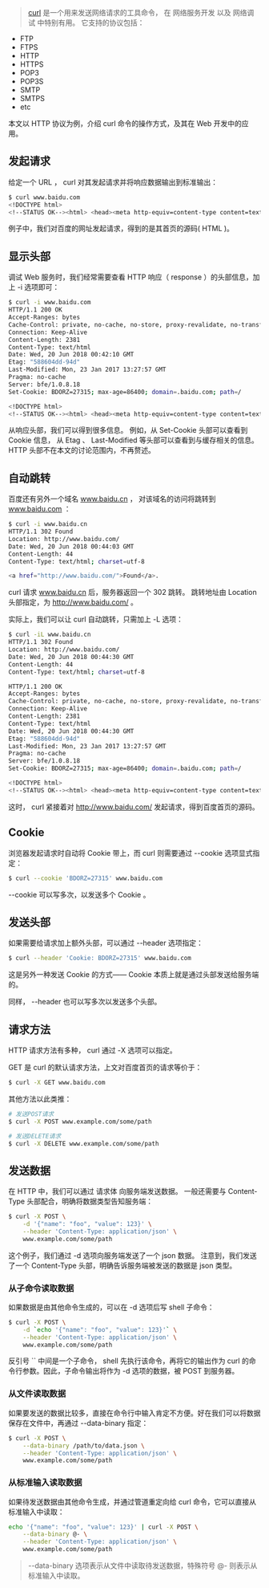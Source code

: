 > [curl](https://curl.haxx.se/docs/manpage.html) 是一个用来发送网络请求的工具命令， 在 网络服务开发 以及 网络调试 中特别有用。 它支持的协议包括：

- FTP
- FTPS
- HTTP
- HTTPS
- POP3
- POP3S
- SMTP
- SMTPS
- etc

本文以 HTTP 协议为例，介绍 curl 命令的操作方式，及其在 Web 开发中的应用。

## 发起请求

给定一个 URL ， curl 对其发起请求并将响应数据输出到标准输出：

```bash
$ curl www.baidu.com
<!DOCTYPE html>
<!--STATUS OK--><html> <head><meta http-equiv=content-type content=text/html;charset=utf-8><meta http-equiv=X-UA-Compatible content=IE=Edge><meta content=always name=referrer><link rel=stylesheet type=text/css href=http://s1.bdstatic.com/r/www/cache/bdorz/baidu.min.css><title>百度一下，你就知道</title></head> <body link=#0000cc> <div id=wrapper> <div id=head> <div class=head_wrapper> <div class=s_form> <div class=s_form_wrapper> <div id=lg> <img hidefocus=true src=//www.baidu.com/img/bd_logo1.png width=270 height=129> </div> <form id=form name=f action=//www.baidu.com/s class=fm> <input type=hidden name=bdorz_come value=1> <input type=hidden name=ie value=utf-8> <input type=hidden name=f value=8> <input type=hidden name=rsv_bp value=1> <input type=hidden name=rsv_idx value=1> <input type=hidden name=tn value=baidu><span class="bg s_ipt_wr"><input id=kw name=wd class=s_ipt value maxlength=255 autocomplete=off autofocus></span><span class="bg s_btn_wr"><input type=submit id=su value=百度一下 class="bg s_btn"></span> </form> </div> </div> <div id=u1> <a href=http://news.baidu.com name=tj_trnews class=mnav>新闻</a> <a href=http://www.hao123.com name=tj_trhao123 class=mnav>hao123</a> <a href=http://map.baidu.com name=tj_trmap class=mnav>地图</a> <a href=http://v.baidu.com name=tj_trvideo class=mnav>视频</a> <a href=http://tieba.baidu.com name=tj_trtieba class=mnav>贴吧</a> <noscript> <a href=http://www.baidu.com/bdorz/login.gif?login&amp;tpl=mn&amp;u=http%3A%2F%2Fwww.baidu.com%2f%3fbdorz_come%3d1 name=tj_login class=lb>登录</a> </noscript> <script>document.write('<a href="http://www.baidu.com/bdorz/login.gif?login&tpl=mn&u='+ encodeURIComponent(window.location.href+ (window.location.search === "" ? "?" : "&")+ "bdorz_come=1")+ '" name="tj_login" class="lb">登录</a>');</script> <a href=//www.baidu.com/more/ name=tj_briicon class=bri style="display: block;">更多产品</a> </div> </div> </div> <div id=ftCon> <div id=ftConw> <p id=lh> <a href=http://home.baidu.com>关于百度</a> <a href=http://ir.baidu.com>About Baidu</a> </p> <p id=cp>&copy;2017&nbsp;Baidu&nbsp;<a href=http://www.baidu.com/duty/>使用百度前必读</a>&nbsp; <a href=http://jianyi.baidu.com/ class=cp-feedback>意见反馈</a>&nbsp;京ICP证030173号&nbsp; <img src=//www.baidu.com/img/gs.gif> </p> </div> </div> </div> </body> </html>
```

例子中，我们对百度的网址发起请求，得到的是其首页的源码( HTML )。

## 显示头部

调试 Web 服务时，我们经常需要查看 HTTP 响应（ response ）的头部信息，加上 -i 选项即可：

```bash
$ curl -i www.baidu.com
HTTP/1.1 200 OK
Accept-Ranges: bytes
Cache-Control: private, no-cache, no-store, proxy-revalidate, no-transform
Connection: Keep-Alive
Content-Length: 2381
Content-Type: text/html
Date: Wed, 20 Jun 2018 00:42:10 GMT
Etag: "588604dd-94d"
Last-Modified: Mon, 23 Jan 2017 13:27:57 GMT
Pragma: no-cache
Server: bfe/1.0.8.18
Set-Cookie: BDORZ=27315; max-age=86400; domain=.baidu.com; path=/

<!DOCTYPE html>
<!--STATUS OK--><html> <head><meta http-equiv=content-type content=text/html;charset=utf-8><meta http-equiv=X-UA-Compatible content=IE=Edge><meta content=always name=referrer><link rel=stylesheet type=text/css href=http://s1.bdstatic.com/r/www/cache/bdorz/baidu.min.css><title>百度一下，你就知道</title></head> <body link=#0000cc> <div id=wrapper> <div id=head> <div class=head_wrapper> <div class=s_form> <div class=s_form_wrapper> <div id=lg> <img hidefocus=true src=//www.baidu.com/img/bd_logo1.png width=270 height=129> </div> <form id=form name=f action=//www.baidu.com/s class=fm> <input type=hidden name=bdorz_come value=1> <input type=hidden name=ie value=utf-8> <input type=hidden name=f value=8> <input type=hidden name=rsv_bp value=1> <input type=hidden name=rsv_idx value=1> <input type=hidden name=tn value=baidu><span class="bg s_ipt_wr"><input id=kw name=wd class=s_ipt value maxlength=255 autocomplete=off autofocus></span><span class="bg s_btn_wr"><input type=submit id=su value=百度一下 class="bg s_btn"></span> </form> </div> </div> <div id=u1> <a href=http://news.baidu.com name=tj_trnews class=mnav>新闻</a> <a href=http://www.hao123.com name=tj_trhao123 class=mnav>hao123</a> <a href=http://map.baidu.com name=tj_trmap class=mnav>地图</a> <a href=http://v.baidu.com name=tj_trvideo class=mnav>视频</a> <a href=http://tieba.baidu.com name=tj_trtieba class=mnav>贴吧</a> <noscript> <a href=http://www.baidu.com/bdorz/login.gif?login&amp;tpl=mn&amp;u=http%3A%2F%2Fwww.baidu.com%2f%3fbdorz_come%3d1 name=tj_login class=lb>登录</a> </noscript> <script>document.write('<a href="http://www.baidu.com/bdorz/login.gif?login&tpl=mn&u='+ encodeURIComponent(window.location.href+ (window.location.search === "" ? "?" : "&")+ "bdorz_come=1")+ '" name="tj_login" class="lb">登录</a>');</script> <a href=//www.baidu.com/more/ name=tj_briicon class=bri style="display: block;">更多产品</a> </div> </div> </div> <div id=ftCon> <div id=ftConw> <p id=lh> <a href=http://home.baidu.com>关于百度</a> <a href=http://ir.baidu.com>About Baidu</a> </p> <p id=cp>&copy;2017&nbsp;Baidu&nbsp;<a href=http://www.baidu.com/duty/>使用百度前必读</a>&nbsp; <a href=http://jianyi.baidu.com/ class=cp-feedback>意见反馈</a>&nbsp;京ICP证030173号&nbsp; <img src=//www.baidu.com/img/gs.gif> </p> </div> </div> </div> </body> </html>
```

从响应头部，我们可以得到很多信息。 例如，从 Set-Cookie 头部可以查看到 Cookie 信息， 从 Etag 、 Last-Modified 等头部可以查看到与缓存相关的信息。 HTTP 头部不在本文的讨论范围内，不再赘述。

## 自动跳转
百度还有另外一个域名 www.baidu.cn ， 对该域名的访问将跳转到 www.baidu.com ：

```bash
$ curl -i www.baidu.cn
HTTP/1.1 302 Found
Location: http://www.baidu.com/
Date: Wed, 20 Jun 2018 00:44:03 GMT
Content-Length: 44
Content-Type: text/html; charset=utf-8

<a href="http://www.baidu.com/">Found</a>.
```

curl 请求 www.baidu.cn 后，服务器返回一个 302 跳转。 跳转地址由 Location 头部指定，为 http://www.baidu.com/ 。

实际上，我们可以让 curl 自动跳转，只需加上 -L 选项：

```bash
$ curl -iL www.baidu.cn
HTTP/1.1 302 Found
Location: http://www.baidu.com/
Date: Wed, 20 Jun 2018 00:44:30 GMT
Content-Length: 44
Content-Type: text/html; charset=utf-8

HTTP/1.1 200 OK
Accept-Ranges: bytes
Cache-Control: private, no-cache, no-store, proxy-revalidate, no-transform
Connection: Keep-Alive
Content-Length: 2381
Content-Type: text/html
Date: Wed, 20 Jun 2018 00:44:30 GMT
Etag: "588604dd-94d"
Last-Modified: Mon, 23 Jan 2017 13:27:57 GMT
Pragma: no-cache
Server: bfe/1.0.8.18
Set-Cookie: BDORZ=27315; max-age=86400; domain=.baidu.com; path=/

<!DOCTYPE html>
<!--STATUS OK--><html> <head><meta http-equiv=content-type content=text/html;charset=utf-8><meta http-equiv=X-UA-Compatible content=IE=Edge><meta content=always name=referrer><link rel=stylesheet type=text/css href=http://s1.bdstatic.com/r/www/cache/bdorz/baidu.min.css><title>百度一下，你就知道</title></head> <body link=#0000cc> <div id=wrapper> <div id=head> <div class=head_wrapper> <div class=s_form> <div class=s_form_wrapper> <div id=lg> <img hidefocus=true src=//www.baidu.com/img/bd_logo1.png width=270 height=129> </div> <form id=form name=f action=//www.baidu.com/s class=fm> <input type=hidden name=bdorz_come value=1> <input type=hidden name=ie value=utf-8> <input type=hidden name=f value=8> <input type=hidden name=rsv_bp value=1> <input type=hidden name=rsv_idx value=1> <input type=hidden name=tn value=baidu><span class="bg s_ipt_wr"><input id=kw name=wd class=s_ipt value maxlength=255 autocomplete=off autofocus></span><span class="bg s_btn_wr"><input type=submit id=su value=百度一下 class="bg s_btn"></span> </form> </div> </div> <div id=u1> <a href=http://news.baidu.com name=tj_trnews class=mnav>新闻</a> <a href=http://www.hao123.com name=tj_trhao123 class=mnav>hao123</a> <a href=http://map.baidu.com name=tj_trmap class=mnav>地图</a> <a href=http://v.baidu.com name=tj_trvideo class=mnav>视频</a> <a href=http://tieba.baidu.com name=tj_trtieba class=mnav>贴吧</a> <noscript> <a href=http://www.baidu.com/bdorz/login.gif?login&amp;tpl=mn&amp;u=http%3A%2F%2Fwww.baidu.com%2f%3fbdorz_come%3d1 name=tj_login class=lb>登录</a> </noscript> <script>document.write('<a href="http://www.baidu.com/bdorz/login.gif?login&tpl=mn&u='+ encodeURIComponent(window.location.href+ (window.location.search === "" ? "?" : "&")+ "bdorz_come=1")+ '" name="tj_login" class="lb">登录</a>');</script> <a href=//www.baidu.com/more/ name=tj_briicon class=bri style="display: block;">更多产品</a> </div> </div> </div> <div id=ftCon> <div id=ftConw> <p id=lh> <a href=http://home.baidu.com>关于百度</a> <a href=http://ir.baidu.com>About Baidu</a> </p> <p id=cp>&copy;2017&nbsp;Baidu&nbsp;<a href=http://www.baidu.com/duty/>使用百度前必读</a>&nbsp; <a href=http://jianyi.baidu.com/ class=cp-feedback>意见反馈</a>&nbsp;京ICP证030173号&nbsp; <img src=//www.baidu.com/img/gs.gif> </p> </div> </div> </div> </body> </html>
```

这时， curl 紧接着对 http://www.baidu.com/ 发起请求，得到百度首页的源码。

## Cookie

浏览器发起请求时自动将 Cookie 带上，而 curl 则需要通过 --cookie 选项显式指定：

```bash
$ curl --cookie 'BDORZ=27315' www.baidu.com
```

--cookie 可以写多次，以发送多个 Cookie 。

## 发送头部

如果需要给请求加上额外头部，可以通过 --header 选项指定：

```bash
$ curl --header 'Cookie: BDORZ=27315' www.baidu.com
```

这是另外一种发送 Cookie 的方式—— Cookie 本质上就是通过头部发送给服务端的。

同样， --header 也可以写多次以发送多个头部。

## 请求方法
HTTP 请求方法有多种， curl 通过 -X 选项可以指定。

GET 是 curl 的默认请求方法，上文对百度首页的请求等价于：

```bash
$ curl -X GET www.baidu.com
```

其他方法以此类推：
```bash
# 发送POST请求
$ curl -X POST www.example.com/some/path

# 发送DELETE请求
$ curl -X DELETE www.example.com/some/path
```

## 发送数据

在 HTTP 中，我们可以通过 请求体 向服务端发送数据。 一般还需要与 Content-Type 头部配合，明确将数据类型告知服务端：

```bash
$ curl -X POST \
    -d '{"name": "foo", "value": 123}' \
    --header 'Content-Type: application/json' \
    www.example.com/some/path
```

这个例子，我们通过 -d 选项向服务端发送了一个 json 数据。 注意到，我们发送了一个 Content-Type 头部，明确告诉服务端被发送的数据是 json 类型。

### 从子命令读取数据

如果数据是由其他命令生成的，可以在 -d 选项后写 shell 子命令：

```bash
$ curl -X POST \
    -d `echo '{"name": "foo", "value": 123}'` \
    --header 'Content-Type: application/json' \
    www.example.com/some/path
```


反引号 `` 中间是一个子命令， shell 先执行该命令，再将它的输出作为 curl 的命令行参数。因此，子命令输出将作为 -d 选项的数据，被 POST 到服务器。

### 从文件读取数据

如果要发送的数据比较多，直接在命令行中输入肯定不方便。好在我们可以将数据保存在文件中，再通过 --data-binary 指定：


```bash
$ curl -X POST \
    --data-binary /path/to/data.json \
    --header 'Content-Type: application/json' \
    www.example.com/some/path
```


### 从标准输入读取数据

如果待发送数据由其他命令生成，并通过管道重定向给 curl 命令，它可以直接从标准输入中读取：

```bash
echo '{"name": "foo", "value": 123}' | curl -X POST \
    --data-binary @- \
    --header 'Content-Type: application/json' \
    www.example.com/some/path
```

> --data-binary 选项表示从文件中读取待发送数据，特殊符号 @- 则表示从标准输入中读取。

